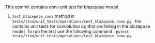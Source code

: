 This commit contains conv unit test for blazepose model.

1. `test_blazepose_conv` method in `tests/ttnn/unit_tests/operations/test_blazepose_conv.py ` file contains unit tests for convolution op that are failing in the blazepose model. To run the test use the following command : `pytest tests/ttnn/unit_tests/operations/test_blazepose_conv.py`
